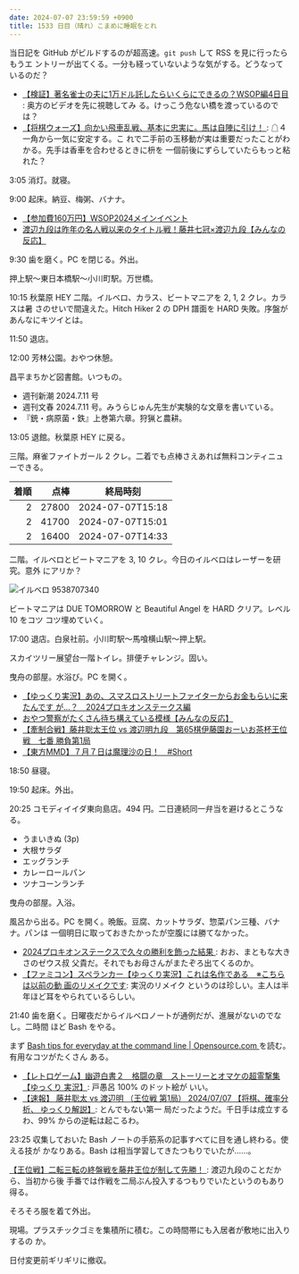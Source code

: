 ```yaml
---
date: 2024-07-07 23:59:59 +0900
title: 1533 日目（晴れ）こまめに睡眠をとれ
---
```


当日記を GitHub がビルドするのが超高速。`git push` して RSS を見に行ったらもうエ
ントリーが出てくる。一分も経っていないような気がする。どうなっているのだ？

* [【検証】著名雀士の夫に1万ドル託したらいくらにできるの？WSOP編4日目
  ](https://www.youtube.com/watch?v=oLuwSCRO2TI): 奥方のビデオを先に視聴してみ
  る。けっこう危ない橋を渡っているのでは？
* [【将棋ウォーズ】向かい飛車乱戦、基本に忠実に。馬は自陣に引け！
  ](https://www.youtube.com/watch?v=ORg3hlqpWPk): ☖４一角から一気に安定する。こ
  れで二手前の玉移動が実は重要だったことがわかる。先手は香車を合わせるときに枡を
  一個前後にずらしていたらもっと粘れた？

3:05 消灯。就寝。

9:00 起床。納豆、梅粥、バナナ。

* [【参加費160万円】WSOP2024メインイベント](https://www.youtube.com/watch?v=67iXGzu7y5k)
* [渡辺九段は昨年の名人戦以来のタイトル戦！藤井七冠×渡辺九段【みんなの反応】](https://www.youtube.com/watch?v=mkjx7QCix0E)

9:30 歯を磨く。PC を閉じる。外出。

押上駅～東日本橋駅～小川町駅。万世橋。

10:15 秋葉原 HEY 二階。イルベロ、カラス、ビートマニアを 2, 1, 2 クレ。カラスは暑
さのせいで間違えた。Hitch Hiker 2 の DPH 譜面を HARD 失敗。序盤があんなにキツイとは。

11:50 退店。

12:00 芳林公園。おやつ休憩。

昌平まちかど図書館。いつもの。

* 週刊新潮 2024.7.11 号
* 週刊文春 2024.7.11 号。みうらじゅん先生が実験的な文章を書いている。
* 『銃・病原菌・鉄』上巻第六章。狩猟と農耕。

13:05 退館。秋葉原 HEY に戻る。

三階。麻雀ファイトガール 2 クレ。二着でも点棒さえあれば無料コンティニューできる。

| 着順 | 点棒 | 終局時刻 |
|-----:|-----:|----------|
| 2 | 27800 | 2024-07-07T15:18 |
| 2 | 41700 | 2024-07-07T15:01 |
| 2 | 16400 | 2024-07-07T14:33 |

二階。イルベロとビートマニアを 3, 10 クレ。今日のイルベロはレーザーを研究。意外
にアリか？

![イルベロ 9538707340](https://pbs.twimg.com/media/GR3_DrXakAAKc1b?format=jpg&name=small)

ビートマニアは DUE TOMORROW と Beautiful Angel を HARD クリア。レベル 10 をコツ
コツ埋めていく。

17:00 退店。白泉社前。小川町駅～馬喰横山駅～押上駅。

スカイツリー展望台一階トイレ。排便チャレンジ。固い。

曳舟の部屋。水浴び。PC を開く。

* [【ゆっくり実況】あの、スマスロストリートファイターからお金もらいに来たんです
  が…？　2024プロキオンステークス編](https://www.youtube.com/watch?v=FWMKMxq1JjE)
* [おやつ警察がたくさん待ち構えている模様【みんなの反応】
  ](https://www.youtube.com/watch?v=cjWuI4w34hY)
* [【牽制合戦】藤井聡太王位 vs 渡辺明九段　第65棋伊藤園おーいお茶杯王位戦　七番
  勝負第1局](https://www.youtube.com/watch?v=_JpD51-6K14)
* [【東方MMD】７月７日は魔理沙の日！　#Short](https://www.youtube.com/watch?v=2lstBxvtgwk)

18:50 昼寝。

19:50 起床。外出。

20:25 コモディイイダ東向島店。494 円。二日連続同一弁当を避けるとこうなる。

* うまいきぬ (3p)
* 大根サラダ
* エッグランチ
* カレーロールパン
* ツナコーンランチ

曳舟の部屋。入浴。

風呂から出る。PC を開く。晩飯。豆腐、カットサラダ、惣菜パン三種、バナナ。パンは
一個明日に取っておきたかったが空腹には勝てなかった。

* [2024プロキオンステークスで久々の勝利を飾った結果
  ](https://www.youtube.com/watch?v=ZTuV1zjqUEY): おお、まともな大きさのゼウス叔
  父貴だ。それでもお母さんがまたぞろ出てくるのか。
* [【ファミコン】スペランカー【ゆっくり実況】これは名作である　※こちらは以前の動
  画のリメイクです](https://www.youtube.com/watch?v=5RRY1ElM-w8): 実況のリメイク
  というのは珍しい。主人は半年ほど耳をやられているらしい。

21:40 歯を磨く。日曜夜だからイルベロノートが通例だが、進展がないのでなし。二時間
ほど Bash をやる。

まず [Bash tips for everyday at the command line | Opensource.com
](https://opensource.com/article/18/5/bash-tricks) を読む。有用なコツがたくさん
ある。

* [【レトロゲーム】幽遊白書２　格闘の章　ストーリーとオマケの超霊撃集【ゆっくり
  実況】](https://www.youtube.com/watch?v=7H5eEtYXagE): 戸愚呂 100% のドット絵が
  いい。
* [【速報】 藤井聡太 vs 渡辺明 （王位戦 第1局） 2024/07/07 【将棋、確率分析、
  ゆっくり解説】](https://www.youtube.com/watch?v=8tWFkMQBGyc): とんでもない第一
  局だったようだ。千日手は成立するわ、99% からの逆転は起こるわ。

23:25 収集しておいた Bash ノートの手筋系の記事すべてに目を通し終わる。使える技が
かなりある。Bash は相当学習してきたつもりでいたが……。

[【王位戦】二転三転の終盤戦を藤井王位が制して先勝！
](https://www.youtube.com/watch?v=0WLqbvBsSS8): 渡辺九段のことだから、当初から後
手番では作戦を二局ぶん投入するつもりでいたというのもあり得る。

そろそろ服を着て外出。

現場。プラスチックゴミを集積所に積む。この時間帯にも入居者が敷地に出入りするの
か。

日付変更前ギリギリに撤収。
